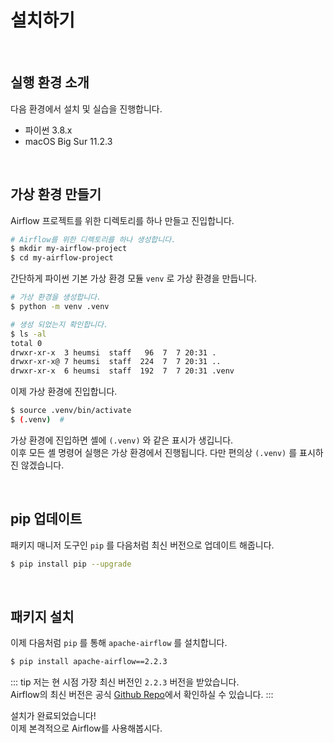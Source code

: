 # 설치하기

<br>

## 실행 환경 소개

다음 환경에서 설치 및 실습을 진행합니다.

- 파이썬 3.8.x
- macOS Big Sur 11.2.3

<br>

## 가상 환경 만들기

Airflow 프로젝트를 위한 디렉토리를 하나 만들고 진입합니다.

```bash
# Airflow를 위한 디렉토리를 하나 생성합니다.
$ mkdir my-airflow-project
$ cd my-airflow-project
```

간단하게 파이썬 기본 가상 환경 모듈 `venv` 로 가상 환경을 만듭니다.

```bash
# 가상 환경을 생성합니다.
$ python -m venv .venv

# 생성 되었는지 확인합니다.
$ ls -al
total 0
drwxr-xr-x  3 heumsi  staff   96  7  7 20:31 .
drwxr-xr-x@ 7 heumsi  staff  224  7  7 20:31 ..
drwxr-xr-x  6 heumsi  staff  192  7  7 20:31 .venv
```

이제 가상 환경에 진입합니다.

```bash
$ source .venv/bin/activate
$ (.venv)  # 
```

가상 환경에 진입하면 셸에 `(.venv)` 와 같은 표시가 생깁니다.  
이후 모든 셸 명령어 실행은 가상 환경에서 진행됩니다. 다만 편의상 `(.venv)` 를 표시하진 않겠습니다.

<br>

## pip 업데이트

패키지 매니저 도구인 `pip` 를 다음처럼 최신 버전으로 업데이트 해줍니다.

```bash
$ pip install pip --upgrade
```

<br>

## 패키지 설치

이제 다음처럼 `pip` 를 통해 `apache-airflow` 를 설치합니다.  

```bash
$ pip install apache-airflow==2.2.3
```

::: tip
저는 현 시점 가장 최신 버전인 `2.2.3` 버전을 받았습니다.  
Airflow의 최신 버전은 공식 [Github Repo](https://github.com/apache/airflow)에서 확인하실 수 있습니다.
:::

설치가 완료되었습니다!  
이제 본격적으로 Airflow를 사용해봅시다.
